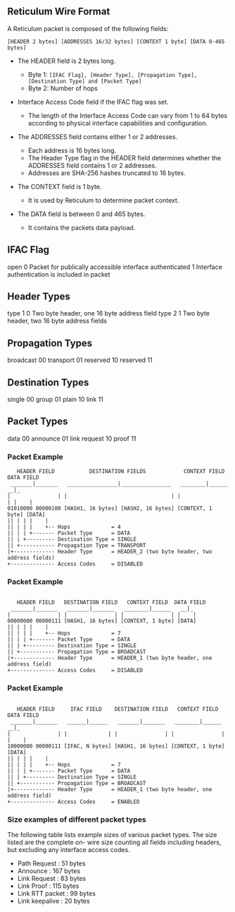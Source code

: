 ## Reticulum Wire Format

A Reticulum packet is composed of the following fields:

```
[HEADER 2 bytes] [ADDRESSES 16/32 bytes] [CONTEXT 1 byte] [DATA 0-465 bytes]
```

* The HEADER field is 2 bytes long.
  * Byte 1: `[IFAC Flag], [Header Type], [Propagation Type], [Destination Type] and [Packet Type]`
  * Byte 2: Number of hops

* Interface Access Code field if the IFAC flag was set.
  * The length of the Interface Access Code can vary from
    1 to 64 bytes according to physical interface
    capabilities and configuration.

* The ADDRESSES field contains either 1 or 2 addresses.
  * Each address is 16 bytes long.
  * The Header Type flag in the HEADER field determines
    whether the ADDRESSES field contains 1 or 2 addresses.
  * Addresses are SHA-256 hashes truncated to 16 bytes.

* The CONTEXT field is 1 byte.
  * It is used by Reticulum to determine packet context.

* The DATA field is between 0 and 465 bytes.
  * It contains the packets data payload.

IFAC Flag
-----------------
open             0  Packet for publically accessible interface
authenticated    1  Interface authentication is included in packet


Header Types
-----------------
type 1           0  Two byte header, one 16 byte address field
type 2           1  Two byte header, two 16 byte address fields


Propagation Types
-----------------
broadcast       00
transport       01
reserved        10
reserved        11


Destination Types
-----------------
single          00
group           01
plain           10
link            11


Packet Types
-----------------
data            00
announce        01
link request    10
proof           11


### Packet Example

```
   HEADER FIELD           DESTINATION FIELDS            CONTEXT FIELD  DATA FIELD
 _______|_______   ________________|________________   ________|______   __|_
|               | |                                 | |               | |    |
01010000 00000100 [HASH1, 16 bytes] [HASH2, 16 bytes] [CONTEXT, 1 byte] [DATA]
|| | | |    |
|| | | |    +-- Hops             = 4
|| | | +------- Packet Type      = DATA
|| | +--------- Destination Type = SINGLE
|| +----------- Propagation Type = TRANSPORT
|+------------- Header Type      = HEADER_2 (two byte header, two address fields)
+-------------- Access Codes     = DISABLED
```

### Packet Example
```

   HEADER FIELD   DESTINATION FIELD   CONTEXT FIELD  DATA FIELD
 _______|_______   _______|_______   ________|______   __|_
|               | |               | |               | |    |
00000000 00000111 [HASH1, 16 bytes] [CONTEXT, 1 byte] [DATA]
|| | | |    |
|| | | |    +-- Hops             = 7
|| | | +------- Packet Type      = DATA
|| | +--------- Destination Type = SINGLE
|| +----------- Propagation Type = BROADCAST
|+------------- Header Type      = HEADER_1 (two byte header, one address field)
+-------------- Access Codes     = DISABLED
```

### Packet Example
```

   HEADER FIELD     IFAC FIELD    DESTINATION FIELD   CONTEXT FIELD  DATA FIELD
 _______|_______   ______|______   _______|_______   ________|______   __|_
|               | |             | |               | |               | |    |
10000000 00000111 [IFAC, N bytes] [HASH1, 16 bytes] [CONTEXT, 1 byte] [DATA]
|| | | |    |
|| | | |    +-- Hops             = 7
|| | | +------- Packet Type      = DATA
|| | +--------- Destination Type = SINGLE
|| +----------- Propagation Type = BROADCAST
|+------------- Header Type      = HEADER_1 (two byte header, one address field)
+-------------- Access Codes     = ENABLED
```

### Size examples of different packet types

The following table lists example sizes of various
packet types. The size listed are the complete on-
wire size counting all fields including headers,
but excluding any interface access codes.

- Path Request    :    51  bytes
- Announce        :    167 bytes
- Link Request    :    83  bytes
- Link Proof      :    115 bytes
- Link RTT packet :    99  bytes
- Link keepalive  :    20  bytes